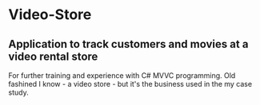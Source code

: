 # Video-Store
## Application to track customers and movies at a video rental store

For further training and  experience with C# MVVC programming.  Old fashined I know  - a video store - but it's the business used in the my case study.
